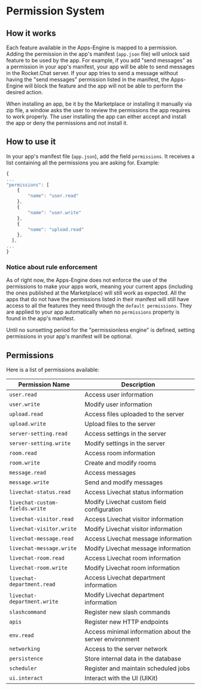 # Permission System

## How it works

Each feature available in the Apps-Engine is mapped to a permission. Adding the permission in the app's manifest (`app.json` file) will unlock said feature to be used by the app. For example, if you add "send messages" as a permission in your app's manifest, your app will be able to send messages in the Rocket.Chat server. If your app tries to send a message without having the "send messages" permission listed in the manifest, the Apps-Engine will block the feature and the app will not be able to perform the desired action.

When installing an app, be it by the Marketplace or installing it manually via zip file, a window asks the user to review the permissions the app requires to work properly. The user installing the app can either accept and install the app or deny the permissions and not install it.

## How to use it

In your app's manifest file (`app.json`), add the field `permissions`. It receives a list containing all the permissions you are asking for. Example:

```javascript
{
...
"permissions": [
    {
        "name": "user.read"
    },
    {
        "name": "user.write"
    },
    {
        "name": "upload.read"
    },
  ],
...
}
```

### Notice about rule enforcement

As of right now, the Apps-Engine does not enforce the use of the permissions to make your apps work, meaning your current apps (including the ones published at the Marketplace) will still work as expected. All the apps that do not have the permissions listed in their manifest will still have access to all the features they need through the `default permissions`. They are applied to your app automatically when no `permissions` property is found in the app's manifest.

Until no sunsetting period for the "permissionless engine" is defined, setting permissions in your app's manifest will be optional.

## Permissions

Here is a list of permissions available:

| Permission Name                | Description                                             |
| ------------------------------ | ------------------------------------------------------- |
| `user.read`                    | Access user information                                 |
| `user.write`                   | Modify user information                                 |
| `upload.read`                  | Access files uploaded to the server                     |
| `upload.write`                 | Upload files to the server                              |
| `server-setting.read`          | Access settings in the server                           |
| `server-setting.write`         | Modify settings in the server                           |
| `room.read`                    | Access room information                                 |
| `room.write`                   | Create and modify rooms                                 |
| `message.read`                 | Access messages                                         |
| `message.write`                | Send and modify messages                                |
| `livechat-status.read`         | Access Livechat status information                      |
| `livechat-custom-fields.write` | Modify Livechat custom field configuration              |
| `livechat-visitor.read`        | Access Livechat visitor information                     |
| `livechat-visitor.write`       | Modify Livechat visitor information                     |
| `livechat-message.read`        | Access Livechat message information                     |
| `livechat-message.write`       | Modify Livechat message information                     |
| `livechat-room.read`           | Access Livechat room information                        |
| `livechat-room.write`          | Modify Livechat room information                        |
| `livechat-department.read`     | Access Livechat department information                  |
| `livechat-department.write`    | Modify Livechat department information                  |
| `slashcommand`                 | Register new slash commands                             |
| `apis`                         | Register new HTTP endpoints                             |
| `env.read`                     | Access minimal information about the server environment |
| `networking`                   | Access to the server network                            |
| `persistence`                  | Store internal data in the database                     |
| `scheduler`                    | Register and maintain scheduled jobs                    |
| `ui.interact`                  | Interact with the UI (UIKit)                            |

